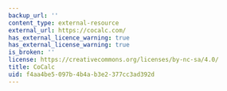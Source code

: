 ```yaml
---
backup_url: ''
content_type: external-resource
external_url: https://cocalc.com/
has_external_licence_warning: true
has_external_license_warning: true
is_broken: ''
license: https://creativecommons.org/licenses/by-nc-sa/4.0/
title: CoCalc
uid: f4aa4be5-097b-4b4a-b3e2-377cc3ad392d
---
```

